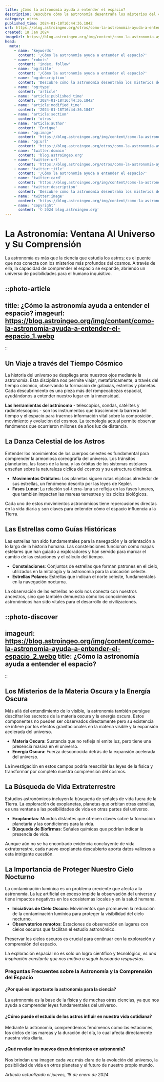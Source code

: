 ```yaml
---
title: ¿Cómo la astronomía ayuda a entender el espacio?
description: Descubre cómo la astronomía desentraña los misterios del cosmos y nuestro lugar en él. Explora el universo con nosotros.
category: otros
published_time: 2024-01-18T16:44:36.184Z
url: https://blog.astroingeo.org/otros/como-la-astronomia-ayuda-a-entender-el-espacio
created: 18 Jan 2024
imageUrl: https://blog.astroingeo.org/img/content/como-la-astronomia-ayuda-a-entender-el-espacio_1.webp
head:
  meta:
    - name: 'keywords'
      content: '¿Cómo la astronomía ayuda a entender el espacio?'
    - name: 'robots'
      content: 'index, follow'
    - name: 'og:title'
      content: '¿Cómo la astronomía ayuda a entender el espacio?'
    - name: 'og:description'
      content: 'Descubre cómo la astronomía desentraña los misterios del cosmos y nuestro lugar en él. Explora el universo con nosotros.'
    - name: 'og:type'
      content: 'article'
    - name: 'article:published_time'
      content: '2024-01-18T16:44:36.184Z'
    - name: 'article:modified_time'
      content: '2024-01-18T16:44:36.184Z'
    - name: 'article:section'
      content: 'otros'
    - name: 'article:author'
      content: 'Enrique'
    - name: 'og:image'
      content: 'https://blog.astroingeo.org/img/content/como-la-astronomia-ayuda-a-entender-el-espacio_1.webp'
    - name: 'og:url'
      content: 'https://blog.astroingeo.org/otros/como-la-astronomia-ayuda-a-entender-el-espacio'
    - name: 'twitter:domain'
      content: 'blog.astroingeo.org'
    - name: 'twitter:url'
      content: 'https://blog.astroingeo.org/otros/como-la-astronomia-ayuda-a-entender-el-espacio'
    - name: 'twitter:title'
      content: '¿Cómo la astronomía ayuda a entender el espacio?'
    - name: 'twitter:card'
      content: 'https://blog.astroingeo.org/img/content/como-la-astronomia-ayuda-a-entender-el-espacio_1.webp'
    - name: 'twitter:description'
      content: 'Descubre cómo la astronomía desentraña los misterios del cosmos y nuestro lugar en él. Explora el universo con nosotros.'
    - name: 'twitter:image'
      content: 'https://blog.astroingeo.org/img/content/como-la-astronomia-ayuda-a-entender-el-espacio_1.webp'
    - name: 'copyright'
      content: '© 2024 blog.astroingeo.org'
---
```

# La Astronomía: Ventana Al Universo y Su Comprensión

La astronomía es más que la ciencia que estudia los astros; es el puente que nos conecta con los misterios más profundos del cosmos. A través de ella, la capacidad de comprender el espacio se expande, abriendo un universo de posibilidades para el humano inquisitivo.


::photo-article
---
title: ¿Cómo la astronomía ayuda a entender el espacio?
imageurl: https://blog.astroingeo.org/img/content/como-la-astronomia-ayuda-a-entender-el-espacio_1.webp
---
::


## Un Viaje a través del Tiempo Cósmico

La historia del universo se despliega ante nuestros ojos mediante la astronomía. Esta disciplina nos permite viajar, metafóricamente, a través del tiempo cósmico, observando la formación de galaxias, estrellas y planetas. Cada descubrimiento es una pieza más del rompecabezas espacial, ayudándonos a entender nuestro lugar en la inmensidad.

**Las herramientas del astrónomo** - telescopios, sondas, satélites y radiotelescopios - son los instrumentos que trascienden la barrera del tiempo y el espacio para traernos información vital sobre la composición, movimiento y evolución del cosmos. La tecnología actual permite observar fenómenos que ocurrieron millones de años luz de distancia.

## La Danza Celestial de los Astros

Entender los movimientos de los cuerpos celestes es fundamental para comprender la armoniosa coreografía del universo. Los tránsitos planetarios, las fases de la luna, y las órbitas de los sistemas estelares enseñan sobre la naturaleza cíclica del cosmos y su estructura dinámica.

- **Movimientos Orbitales**: Los planetas siguen rutas elípticas alrededor de sus estrellas, un fenómeno descrito por las leyes de Kepler.
- **Fases Lunar**: La relación sol-tierra-luna se refleja en las fases lunares, que también impactan las mareas terrestres y los ciclos biológicos.

Cada uno de estos movimientos astronómicos tiene repercusiones directas en la vida diaria y son claves para entender cómo el espacio influencia a la Tierra.

## Las Estrellas como Guías Históricas

Las estrellas han sido fundamentales para la navegación y la orientación a lo largo de la historia humana. Las constelaciones funcionan como mapas estelares que han guiado a exploradores y han servido para marcar el cambio de las estaciones y el cálculo del tiempo.

- **Constelaciones**: Conjuntos de estrellas que forman patrones en el cielo, utilizados en la mitología y la astronomía para la ubicación celeste.
- **Estrellas Polares**: Estrellas que indican el norte celeste, fundamentales en la navegación nocturna.

La observación de las estrellas no solo nos conecta con nuestros ancestros, sino que también demuestra cómo los conocimientos astronómicos han sido vitales para el desarrollo de civilizaciones.


::photo-discover
---
imageurl: https://blog.astroingeo.org/img/content/como-la-astronomia-ayuda-a-entender-el-espacio_2.webp
title: ¿Cómo la astronomía ayuda a entender el espacio?
---
::


## Los Misterios de la Materia Oscura y la Energía Oscura

Más allá del entendimiento de lo visible, la astronomía también persigue descifrar los secretos de la materia oscura y la energía oscura. Estos componentes no pueden ser observados directamente pero su existencia se infiere por los efectos gravitacionales en la materia visible y la expansión acelerada del universo.

- **Materia Oscura**: Sustancia que no refleja ni emite luz, pero tiene una presencia masiva en el universo.
- **Energía Oscura**: Fuerza desconocida detrás de la expansión acelerada del universo.

La investigación en estos campos podría reescribir las leyes de la física y transformar por completo nuestra comprensión del cosmos.

## La Búsqueda de Vida Extraterrestre

Estudios astronómicos incluyen la búsqueda de señales de vida fuera de la Tierra. La exploración de exoplanetas, planetas que orbitan otras estrellas, es una ventana a las posibilidades de vida en otras partes del universo.

- **Exoplanetas**: Mundos distantes que ofrecen claves sobre la formación planetaria y las condiciones para la vida.
- **Búsqueda de Biofirmas**: Señales químicas que podrían indicar la presencia de vida.

Aunque aún no se ha encontrado evidencia concluyente de vida extraterrestre, cada nuevo exoplaneta descubierto aporta datos valiosos a esta intrigante cuestión.

## La Importancia de Proteger Nuestro Cielo Nocturno

La contaminación lumínica es un problema creciente que afecta a la astronomía. La luz artificial en exceso impide la observación del universo y tiene impactos negativos en los ecosistemas locales y en la salud humana.

- **Iniciativas de Cielo Oscuro**: Movimientos que promueven la reducción de la contaminación lumínica para proteger la visibilidad del cielo nocturno.
- **Observatorios remotos**: Estaciones de observación en lugares con cielos oscuros que facilitan el estudio astronómico.

Preservar los cielos oscuros es crucial para continuar con la exploración y comprensión del espacio.

La exploración espacial no es solo un logro científico y tecnológico, *es una inspiración constante que nos motiva a seguir buscando respuestas*.

### Preguntas Frecuentes sobre la Astronomía y la Comprensión del Espacio

#### ¿Por qué es importante la astronomía para la ciencia?
La astronomía es la base de la física y de muchas otras ciencias, ya que nos ayuda a comprender leyes fundamentales del universo.

#### ¿Cómo puede el estudio de los astros influir en nuestra vida cotidiana?
Mediante la astronomía, comprendemos fenómenos como las estaciones, los ciclos de las mareas y la duración del día, lo cual afecta directamente nuestra vida diaria.

#### ¿Qué revelan los nuevos descubrimientos en astronomía?
Nos brindan una imagen cada vez más clara de la evolución del universo, la posibilidad de vida en otros planetas y el futuro de nuestro propio mundo.

_Artículo actualizado el jueves, 18 de enero de 2024_